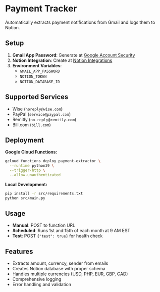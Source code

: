 # Payment Tracker

Automatically extracts payment notifications from Gmail and logs them to Notion.

## Setup

1. **Gmail App Password**: Generate at [Google Account Security](https://myaccount.google.com/security)
2. **Notion Integration**: Create at [Notion Integrations](https://www.notion.so/my-integrations)
3. **Environment Variables**:
   - `GMAIL_APP_PASSWORD`
   - `NOTION_TOKEN` 
   - `NOTION_DATABASE_ID`

## Supported Services

- Wise (`noreply@wise.com`)
- PayPal (`service@paypal.com`)
- Remitly (`no-reply@remitly.com`)
- Bill.com (`bill.com`)

## Deployment

**Google Cloud Functions:**
```bash
gcloud functions deploy payment-extractor \
  --runtime python39 \
  --trigger-http \
  --allow-unauthenticated
```

**Local Development:**
```bash
pip install -r src/requirements.txt
python src/main.py
```

## Usage

- **Manual**: POST to function URL
- **Scheduled**: Runs 1st and 15th of each month at 9 AM EST
- **Test**: POST `{"test": true}` for health check

## Features

- Extracts amount, currency, sender from emails
- Creates Notion database with proper schema
- Handles multiple currencies (USD, PHP, EUR, GBP, CAD)
- Comprehensive logging
- Error handling and validation